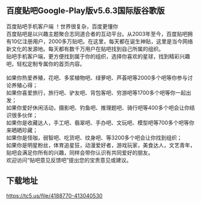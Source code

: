 ## 百度贴吧Google-Play版v5.6.3国际版谷歌版
百度贴吧手机客户端 ！世界很复杂，百度更懂你 <br>百度贴吧是以兴趣主题聚合志同道合者的互动平台。从2003年至今，百度贴吧拥有10亿注册用户，2000多万贴吧。在这里，每天都在诞生神贴，这里是当今网络新文化的发源地。每天都有数千万用户在贴吧找到自己所属的组织。 <br>贴吧手机客户端，更方便找到属于你的组织，选择你喜欢的星球，找到精彩兴趣吧，轻松定制专属你的首页内容。 <br> <br>如果你热爱养殖，花吧、多浆植物吧、绿萝吧、芦荟吧等2000多个吧等你参与讨论养殖心得； <br>如果你喜爱旅行，旅行吧、驴友吧、背包客吧、穷游吧等1700多个吧等你一起出发； <br>如果你爱好休闲活动，摄影吧、钓鱼吧、推理题吧、骑行吧等400多个吧会让你结识很多伙伴； <br>如果你是收藏达人，手工吧、翡翠吧、手办吧、文玩吧、模型吧等700多个吧等你来晒晒珍藏； <br>如果你是怪咖，弱智吧、吃货吧、纹身吧、等3200多个吧会让你找到组织； <br>如果你是明星粉丝，体育追星狂，动漫爱好者，游戏玩家，美食达人，文艺青年，贴吧会满足你所有的兴趣，同样会带你认识有共同爱好的朋友。 <br>欢迎访问“贴吧意见反馈吧”提出您的宝贵意见或建议。
## 下载地址
https://tc5.us/file/4188770-413040530